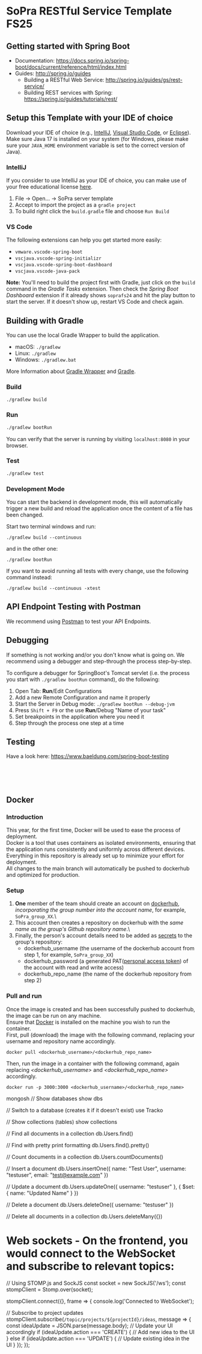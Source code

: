 # SoPra RESTful Service Template FS25

## Getting started with Spring Boot
-   Documentation: https://docs.spring.io/spring-boot/docs/current/reference/html/index.html
-   Guides: http://spring.io/guides
    -   Building a RESTful Web Service: http://spring.io/guides/gs/rest-service/
    -   Building REST services with Spring: https://spring.io/guides/tutorials/rest/

## Setup this Template with your IDE of choice
Download your IDE of choice (e.g., [IntelliJ](https://www.jetbrains.com/idea/download/), [Visual Studio Code](https://code.visualstudio.com/), or [Eclipse](http://www.eclipse.org/downloads/)). Make sure Java 17 is installed on your system (for Windows, please make sure your `JAVA_HOME` environment variable is set to the correct version of Java).

### IntelliJ
If you consider to use IntelliJ as your IDE of choice, you can make use of your free educational license [here](https://www.jetbrains.com/community/education/#students).
1. File -> Open... -> SoPra server template
2. Accept to import the project as a `gradle project`
3. To build right click the `build.gradle` file and choose `Run Build`

### VS Code
The following extensions can help you get started more easily:
-   `vmware.vscode-spring-boot`
-   `vscjava.vscode-spring-initializr`
-   `vscjava.vscode-spring-boot-dashboard`
-   `vscjava.vscode-java-pack`

**Note:** You'll need to build the project first with Gradle, just click on the `build` command in the _Gradle Tasks_ extension. Then check the _Spring Boot Dashboard_ extension if it already shows `soprafs24` and hit the play button to start the server. If it doesn't show up, restart VS Code and check again.

## Building with Gradle
You can use the local Gradle Wrapper to build the application.
-   macOS: `./gradlew`
-   Linux: `./gradlew`
-   Windows: `./gradlew.bat`

More Information about [Gradle Wrapper](https://docs.gradle.org/current/userguide/gradle_wrapper.html) and [Gradle](https://gradle.org/docs/).

### Build

```bash
./gradlew build
```

### Run

```bash
./gradlew bootRun
```

You can verify that the server is running by visiting `localhost:8080` in your browser.

### Test

```bash
./gradlew test
```

### Development Mode
You can start the backend in development mode, this will automatically trigger a new build and reload the application
once the content of a file has been changed.

Start two terminal windows and run:

`./gradlew build --continuous`

and in the other one:

`./gradlew bootRun`

If you want to avoid running all tests with every change, use the following command instead:

`./gradlew build --continuous -xtest`

## API Endpoint Testing with Postman
We recommend using [Postman](https://www.getpostman.com) to test your API Endpoints.

## Debugging
If something is not working and/or you don't know what is going on. We recommend using a debugger and step-through the process step-by-step.

To configure a debugger for SpringBoot's Tomcat servlet (i.e. the process you start with `./gradlew bootRun` command), do the following:

1. Open Tab: **Run**/Edit Configurations
2. Add a new Remote Configuration and name it properly
3. Start the Server in Debug mode: `./gradlew bootRun --debug-jvm`
4. Press `Shift + F9` or the use **Run**/Debug "Name of your task"
5. Set breakpoints in the application where you need it
6. Step through the process one step at a time

## Testing
Have a look here: https://www.baeldung.com/spring-boot-testing

<br>
<br>
<br>

## Docker

### Introduction
This year, for the first time, Docker will be used to ease the process of deployment.\
Docker is a tool that uses containers as isolated environments, ensuring that the application runs consistently and uniformly across different devices.\
Everything in this repository is already set up to minimize your effort for deployment.\
All changes to the main branch will automatically be pushed to dockerhub and optimized for production.

### Setup
1. **One** member of the team should create an account on [dockerhub](https://hub.docker.com/), _incorporating the group number into the account name_, for example, `SoPra_group_XX`.\
2. This account then creates a repository on dockerhub with the _same name as the group's Github repository name_.\
3. Finally, the person's account details need to be added as [secrets](https://docs.github.com/en/actions/security-guides/using-secrets-in-github-actions#creating-secrets-for-a-repository) to the group's repository:
    - dockerhub_username (the username of the dockerhub account from step 1, for example, `SoPra_group_XX`)
    - dockerhub_password (a generated PAT([personal access token](https://docs.docker.com/docker-hub/access-tokens/)) of the account with read and write access)
    - dockerhub_repo_name (the name of the dockerhub repository from step 2)

### Pull and run
Once the image is created and has been successfully pushed to dockerhub, the image can be run on any machine.\
Ensure that [Docker](https://www.docker.com/) is installed on the machine you wish to run the container.\
First, pull (download) the image with the following command, replacing your username and repository name accordingly.

```docker pull <dockerhub_username>/<dockerhub_repo_name>```

Then, run the image in a container with the following command, again replacing _<dockerhub_username>_ and _<dockerhub_repo_name>_ accordingly.

```docker run -p 3000:3000 <dockerhub_username>/<dockerhub_repo_name>```

mongosh
// Show databases
show dbs

// Switch to a database (creates it if it doesn't exist)
use Tracko

// Show collections (tables)
show collections

// Find all documents in a collection
db.Users.find()

// Find with pretty print formatting
db.Users.find().pretty()

// Count documents in a collection
db.Users.countDocuments()

// Insert a document
db.Users.insertOne({ name: "Test User", username: "testuser", email: "test@example.com" })

// Update a document
db.Users.updateOne({ username: "testuser" }, { $set: { name: "Updated Name" } })

// Delete a document
db.Users.deleteOne({ username: "testuser" })

// Delete all documents in a collection
db.Users.deleteMany({})







# Web sockets - On the frontend, you would connect to the WebSocket and subscribe to relevant topics:

// Using STOMP.js and SockJS
const socket = new SockJS('/ws');
const stompClient = Stomp.over(socket);

stompClient.connect({}, frame => {
  console.log('Connected to WebSocket');
  
  // Subscribe to project updates
  stompClient.subscribe(`/topic/projects/${projectId}/ideas`, message => {
    const ideaUpdate = JSON.parse(message.body);
    // Update your UI accordingly
    if (ideaUpdate.action === 'CREATE') {
      // Add new idea to the UI
    } else if (ideaUpdate.action === 'UPDATE') {
      // Update existing idea in the UI
    }
  });
});